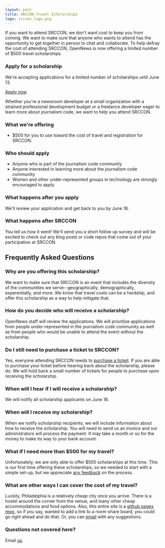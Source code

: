 ```yaml
---
layout: post
title: SRCCON Travel Scholarships
logo: srccon_logo.png
---
```

<p class="bodybig">If you want to attend SRCCON, we don't want cost to keep you from coming. We want to make sure that anyone who wants to attend has the opportunity to get together in person to chat and collaborate. To help defray the cost of attending SRCCON, OpenNews is now offering a limited number of $500 travel scholarships.</p>

<aside class="columns">
    <div class="col">
        <h3>Apply for a scholarship</h3>
        <p>We're accepting applications for a limited number of scholarships until June 13.</p>
        <a href="https://docs.google.com/forms/d/1NCN-lonwuSkPY25B-26ju8YQucgkF4Vqtuks41nrdbI/viewform" class="button">Apply now</a>
    </div>
</aside>

Whether you're a newsroom developer at a small organization with a strained professional development budget or a freelance developer eager to learn more about journalism code, we want to help you attend SRCCON.

### What we're offering
* $500 for you to use toward the cost of travel and registration for SRCCON.

### Who should apply
* Anyone who is part of the journalism code community
* Anyone interested in learning more about the journalism code community
* Women and other under-represented groups in technology are strongly encouraged to apply

### What happens after you apply
We'll review your application and get back to you by June 18.

### What happens after SRCCON
You tell us how it went! We'll send you a short follow up survey and will be excited to check out any blog posts or code repos that come out of your participation at SRCCON.

## Frequently Asked Questions
### Why are you offering this scholarship?
We want to make sure that SRCCON is an event that includes the diversity of the communities we serve--geographically, demographically, experentially, and more. We know that travel costs can be a hardship, and offer this scholarship as a way to help mitigate that.

### How do you decide who will receive a scholarship?
OpenNews staff will review the applications. We will prioritize applications from people under-represented in the journalism code community as well as from people who would be unable to attend the event without the scholarship.

### Do I still need to purchase a ticket to SRCCON?
Yes, everyone attending SRCCON needs to [purchase a ticket](/register). If you are able to purchase your ticket before hearing back about the scholarship, please do. We will hold back a small number of tickets for people to purchase upon receiving the scholarship.

### When will I hear if I will receive a scholarship?
We will notify all scholarship applicants on June 18.

### When will I receive my scholarship?
When we notify scholarship recipients, we will include information about how to receive the scholarship. You will need to send us an invoice and our administrators will process the payment. It may take a month or so for the money to make its way to your bank account.

### What if I need more than $500 for my travel?
Unfortunately, we are only able to offer $500 scholarships at this time. This is our first time offering these scholarships, so we needed to start with a simple set-up, but we appreciate [any feedback](erika@mozillafoundation.org) on the process.

### What are other ways I can cover the cost of my travel?
Luckily, Philadelphia is a relatively cheap city once you arrive. There is a hostel around the corner from the venue, and many other cheap accommodations and food options. Also, this entire site is a [github pages repo](https://github.com/sinker/srccon), so if you say, wanted to add a link to a room-share board, you could go right ahead and do that. Or, you can [email](erika@mozillafoundation.org) with any suggestions.

### Questions not covered here?
Email [us](srccon@opennews.org).
